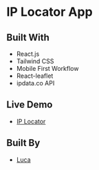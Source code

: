 # IP Locator App

## Built With
- React.js
- Tailwind CSS
- Mobile First Workflow
- React-leaflet
- ipdata.co API

## Live Demo
- [IP Locator](https://thunderous-chimera-3b7765.netlify.app/ "IP Locator")

## Built By
- [Luca](https://spectacular-mochi-55ca8b.netlify.app/ "Luca")
